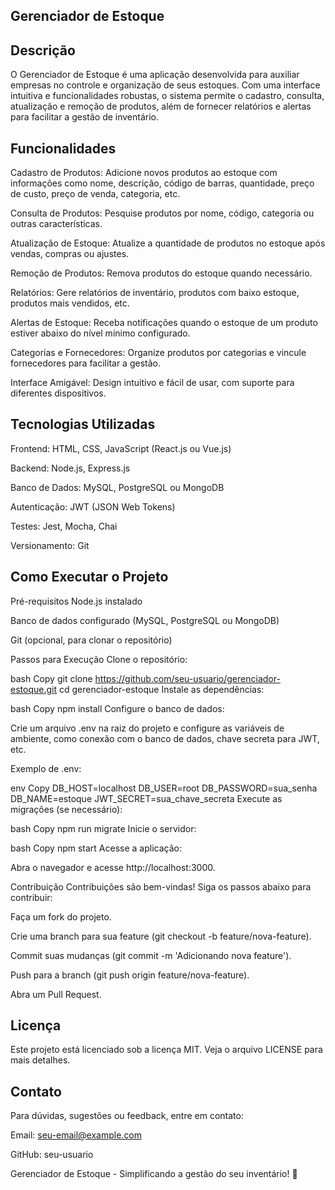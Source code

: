## Gerenciador de Estoque
## Descrição
O Gerenciador de Estoque é uma aplicação desenvolvida para auxiliar empresas no controle e organização de seus estoques. Com uma interface intuitiva e funcionalidades robustas, o sistema permite o cadastro, consulta, atualização e remoção de produtos, além de fornecer relatórios e alertas para facilitar a gestão de inventário.

## Funcionalidades
Cadastro de Produtos: Adicione novos produtos ao estoque com informações como nome, descrição, código de barras, quantidade, preço de custo, preço de venda, categoria, etc.

Consulta de Produtos: Pesquise produtos por nome, código, categoria ou outras características.

Atualização de Estoque: Atualize a quantidade de produtos no estoque após vendas, compras ou ajustes.

Remoção de Produtos: Remova produtos do estoque quando necessário.

Relatórios: Gere relatórios de inventário, produtos com baixo estoque, produtos mais vendidos, etc.

Alertas de Estoque: Receba notificações quando o estoque de um produto estiver abaixo do nível mínimo configurado.

Categorias e Fornecedores: Organize produtos por categorias e vincule fornecedores para facilitar a gestão.

Interface Amigável: Design intuitivo e fácil de usar, com suporte para diferentes dispositivos.

## Tecnologias Utilizadas
Frontend: HTML, CSS, JavaScript (React.js ou Vue.js)

Backend: Node.js, Express.js

Banco de Dados: MySQL, PostgreSQL ou MongoDB

Autenticação: JWT (JSON Web Tokens)

Testes: Jest, Mocha, Chai

Versionamento: Git

## Como Executar o Projeto
Pré-requisitos
Node.js instalado

Banco de dados configurado (MySQL, PostgreSQL ou MongoDB)

Git (opcional, para clonar o repositório)

Passos para Execução
Clone o repositório:

bash
Copy
git clone https://github.com/seu-usuario/gerenciador-estoque.git
cd gerenciador-estoque
Instale as dependências:

bash
Copy
npm install
Configure o banco de dados:

Crie um arquivo .env na raiz do projeto e configure as variáveis de ambiente, como conexão com o banco de dados, chave secreta para JWT, etc.

Exemplo de .env:

env
Copy
DB_HOST=localhost
DB_USER=root
DB_PASSWORD=sua_senha
DB_NAME=estoque
JWT_SECRET=sua_chave_secreta
Execute as migrações (se necessário):

bash
Copy
npm run migrate
Inicie o servidor:

bash
Copy
npm start
Acesse a aplicação:

Abra o navegador e acesse http://localhost:3000.

Contribuição
Contribuições são bem-vindas! Siga os passos abaixo para contribuir:

Faça um fork do projeto.

Crie uma branch para sua feature (git checkout -b feature/nova-feature).

Commit suas mudanças (git commit -m 'Adicionando nova feature').

Push para a branch (git push origin feature/nova-feature).

Abra um Pull Request.

## Licença
Este projeto está licenciado sob a licença MIT. Veja o arquivo LICENSE para mais detalhes.

## Contato
Para dúvidas, sugestões ou feedback, entre em contato:

Email: seu-email@example.com

GitHub: seu-usuario

Gerenciador de Estoque - Simplificando a gestão do seu inventário! 🚀
